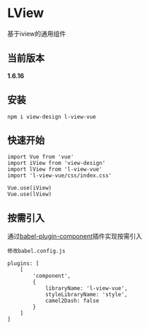 # LView
基于iview的通用组件

## 当前版本
**1.6.16**

## 安装
```
npm i view-design l-view-vue
```

## 快速开始
```
import Vue from 'vue'
import iView from 'view-design'
import lView from 'l-view-vue'
import 'l-view-vue/css/index.css'

Vue.use(iView)
Vue.use(lView)
```

## 按需引入
通过[babel-plugin-component](https://github.com/ElementUI/babel-plugin-component)插件实现按需引入  
```
修改babel.config.js

plugins: [
    [
        'component',
        {
            libraryName: 'l-view-vue',
            styleLibraryName: 'style',
            camel2Dash: false
        }  
    ]
]
```
